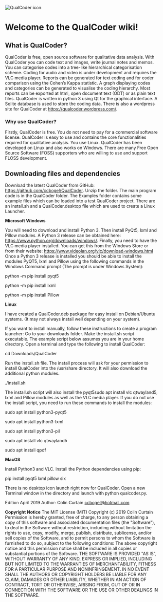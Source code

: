![QualCoder icon](https://qualcoder.files.whttps://qualcoder.files.wordpress.com/2019/01/qualcoder.png?resize=219%2C219ordpress.com/2019/01/qualcoder.png?resize=219%2C219)

# Welcome to the QualCoder wiki!
## What is QualCoder?
QualCoder is free, open source software for qualitative data analysis. 
With QualCoder you can code text and images, write journal notes and memos. You can categorise codes into a tree-like hierarchical categorisation scheme. Coding for audio and video is under development and requires the VLC media player.
Reports can be generated for text coding and for coder comparison using the Cohen’s Kappa statistic. A graph displaying codes and categories can be generated to visualise the coding hierarchy. Most reports can be exported at html, open document text (ODT) or as plain text files.
QualCoder is written in python 3 using Qt for the graphical interface. A Sqlite database is used to store the coding data.
There is also a wordpress site for QualCoder at https://qualcoder.wordpress.com/.

###  Why use QualCoder?
Firstly, QualCoder is free. You do not need to pay for a commercial software license. QualCoder is easy to use and contains the core functionalities required for qualitative analysis. You use Linux. QualCoder has been developed on Linux and also works on Windows. There are many Free Open Source Software (FOSS) supporters who are willing to use and support FLOSS development.

## Downloading files and dependencies
Download the latest QualCoder from GitHub: https://github.com/ccbogel/QualCoder. Unzip the folder. The main program code is in the QualCoder folder. The Examples folder contains some example files which can be loaded into a test QualCoder project. There are an install.sh and a QualCoder.desktop file which are used to create a Linux Launcher.

**Microsoft Windows**

You will need to download and install Python 3. Then install PyQt5, lxml and Pillow modules. A Python 3 release can be obtained here: https://www.python.org/downloads/windows/. Finally, you need to have the VLC media player installed. You can get this from the Windows Store or from their website: https://www.videolan.org/vlc/download-windows.html 
Once a Python 3 release is installed you should be able to install the modules PyQT5, lxml and Pillow using the following commands in the Windows Command prompt (The prompt is under Windows System):

python -m pip install pyqt5

python -m pip install lxml 

python -m pip install Pillow

**Linux**

I have created a QualCoder.deb package for easy install on Debian/Ubuntu systems. (It may not always install well depending on your system).

If you want to install manually, follow these instructions to create a program launcher:
Go to your downloads folder. Make the install.sh script executable. The example script below assumes you are in your home directory. Open a terminal and type the following to install QualCoder:

cd Downloads/QualCoder

Run the install.sh file. The install process will ask for your permission to install QualCoder into the /usr/share directory. It will also download the additional python modules.

./install.sh

The install.sh script will also install the pyqt5sudo apt install vlc qtwayland5, lxml and Pillow modules as well as the VLC media player. If you do not use the install script, you need to run these commands to install the modules:

sudo apt install python3-pyqt5

sudo apt install python3-lxml

sudo apt install python3-pil

sudo apt install vlc qtwayland5

sudo apt install qpdf


**MacOS**

Install Python3 and VLC. Install the Python dependencies using pip:

pip install pyqt5 lxml pillow six

There is no desktop icon launch right now for QualCoder. Open a new Terminal window in the directory and launch with python qualcoder.py.


Edition April 2019 Author: Colin Curtain ccbogel@hotmail.com

**Copyright Notice**
The MIT License (MIT)
Copyright (c) 2019 Colin Curtain
Permission is hereby granted, free of charge, to any person obtaining a copy of this software and associated documentation files (the "Software"), to deal in the Software without restriction, including without limitation the rights to use, copy, modify, merge, publish, distribute, sublicense, and/or sell copies of the Software, and to permit persons to whom the Software is furnished to do so, subject to the following conditions:
The above copyright notice and this permission notice shall be included in all copies or substantial portions of the Software.
THE SOFTWARE IS PROVIDED "AS IS", WITHOUT WARRANTY OF ANY KIND, EXPRESS OR IMPLIED, INCLUDING BUT NOT LIMITED TO THE WARRANTIES OF MERCHANTABILITY, FITNESS FOR A PARTICULAR PURPOSE AND NONINFRINGEMENT. IN NO EVENT SHALL THE AUTHORS OR COPYRIGHT HOLDERS BE LIABLE FOR ANY CLAIM, DAMAGES OR OTHER LIABILITY, WHETHER IN AN ACTION OF CONTRACT, TORT OR OTHERWISE, ARISING FROM, OUT OF OR IN CONNECTION WITH THE SOFTWARE OR THE USE OR OTHER DEALINGS IN THE SOFTWARE.